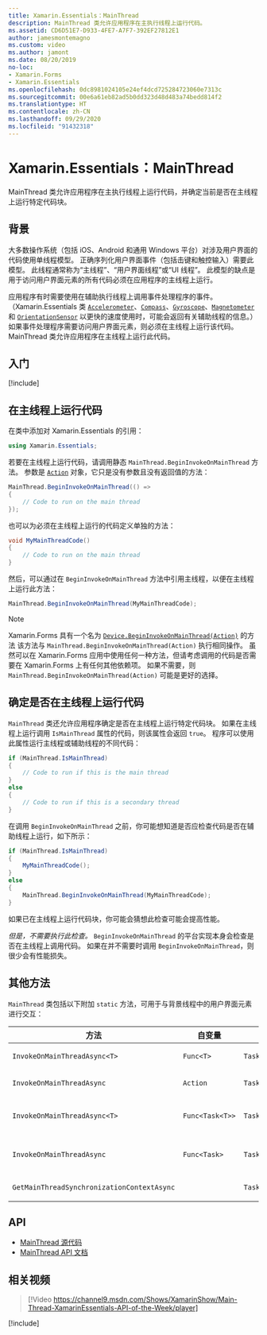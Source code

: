 ```yaml
---
title: Xamarin.Essentials：MainThread
description: MainThread 类允许应用程序在主执行线程上运行代码。
ms.assetid: CD6D51E7-D933-4FE7-A7F7-392EF27812E1
author: jamesmontemagno
ms.custom: video
ms.author: jamont
ms.date: 08/20/2019
no-loc:
- Xamarin.Forms
- Xamarin.Essentials
ms.openlocfilehash: 0dc8981024105e24ef4dcd725284723060e7313c
ms.sourcegitcommit: 00e6a61eb82ad5b0dd323d48d483a74bedd814f2
ms.translationtype: HT
ms.contentlocale: zh-CN
ms.lasthandoff: 09/29/2020
ms.locfileid: "91432318"
---
```

# <a name="no-locxamarinessentials-mainthread"></a>Xamarin.Essentials：MainThread

MainThread 类允许应用程序在主执行线程上运行代码，并确定当前是否在主线程上运行特定代码块。

## <a name="background"></a>背景

大多数操作系统（包括 iOS、Android 和通用 Windows 平台）对涉及用户界面的代码使用单线程模型。 正确序列化用户界面事件（包括击键和触控输入）需要此模型。 此线程通常称为“主线程”、“用户界面线程”或“UI 线程”。 此模型的缺点是用于访问用户界面元素的所有代码必须在应用程序的主线程上运行。

应用程序有时需要使用在辅助执行线程上调用事件处理程序的事件。 （Xamarin.Essentials 类 [`Accelerometer`](accelerometer.md)、[`Compass`](compass.md)、[`Gyroscope`](gyroscope.md)、[`Magnetometer`](magnetometer.md) 和 [`OrientationSensor`](orientation-sensor.md) 以更快的速度使用时，可能会返回有关辅助线程的信息。）如果事件处理程序需要访问用户界面元素，则必须在主线程上运行该代码。 MainThread 类允许应用程序在主线程上运行此代码。

## <a name="get-started"></a>入门

[!include[](~/essentials/includes/get-started.md)]

## <a name="running-code-on-the-main-thread"></a>在主线程上运行代码

在类中添加对 Xamarin.Essentials 的引用：

```csharp
using Xamarin.Essentials;
```

若要在主线程上运行代码，请调用静态 `MainThread.BeginInvokeOnMainThread` 方法。 参数是 [`Action`](xref:System.Action) 对象，它只是没有参数且没有返回值的方法：

```csharp
MainThread.BeginInvokeOnMainThread(() =>
{
    // Code to run on the main thread
});
```

也可以为必须在主线程上运行的代码定义单独的方法：

```csharp
void MyMainThreadCode()
{
    // Code to run on the main thread
}
```

然后，可以通过在 `BeginInvokeOnMainThread` 方法中引用主线程，以便在主线程上运行此方法：

```csharp
MainThread.BeginInvokeOnMainThread(MyMainThreadCode);
```

> [!NOTE]
> Xamarin.Forms 具有一个名为 [`Device.BeginInvokeOnMainThread(Action)`](/dotnet/api/xamarin.forms.device.begininvokeonmainthread) 的方法
> 该方法与 `MainThread.BeginInvokeOnMainThread(Action)` 执行相同操作。
> 虽然可以在 Xamarin.Forms 应用中使用任何一种方法，但请考虑调用的代码是否需要在 Xamarin.Forms 上有任何其他依赖项。 如果不需要，则 `MainThread.BeginInvokeOnMainThread(Action)` 可能是更好的选择。

## <a name="determining-if-code-is-running-on-the-main-thread"></a>确定是否在主线程上运行代码

`MainThread` 类还允许应用程序确定是否在主线程上运行特定代码块。 如果在主线程上运行调用 `IsMainThread` 属性的代码，则该属性会返回 `true`。 程序可以使用此属性运行主线程或辅助线程的不同代码：

```csharp
if (MainThread.IsMainThread)
{
    // Code to run if this is the main thread
}
else
{
    // Code to run if this is a secondary thread
}
```

在调用 `BeginInvokeOnMainThread` 之前，你可能想知道是否应检查代码是否在辅助线程上运行，如下所示：

```csharp
if (MainThread.IsMainThread)
{
    MyMainThreadCode();
}
else
{
    MainThread.BeginInvokeOnMainThread(MyMainThreadCode);
}
```

如果已在主线程上运行代码块，你可能会猜想此检查可能会提高性能。

_但是，不需要执行此检查。_ `BeginInvokeOnMainThread` 的平台实现本身会检查是否在主线程上调用代码。 如果在并不需要时调用 `BeginInvokeOnMainThread`，则很少会有性能损失。

## <a name="additional-methods"></a>其他方法

`MainThread` 类包括以下附加 `static` 方法，可用于与背景线程中的用户界面元素进行交互：

| 方法 | 自变量 | 返回 | 目标 |
|---|---|---|---|
| `InvokeOnMainThreadAsync<T>` | `Func<T>` | `Task<T>` | 在主线程上调用 `Func<T>`，并等待其完成。 |
| `InvokeOnMainThreadAsync` | `Action` | `Task` | 在主线程上调用 `Action`，并等待其完成。 |
| `InvokeOnMainThreadAsync<T>`| `Func<Task<T>>` | `Task<T>` | 在主线程上调用 `Func<Task<T>>`，并等待其完成。 |
| `InvokeOnMainThreadAsync` | `Func<Task>` | `Task` | 在主线程上调用 `Func<Task>`，并等待其完成。 |
| `GetMainThreadSynchronizationContextAsync` | | `Task<SynchronizationContext>` | 返回主线程的 `SynchronizationContext`。 |

## <a name="api"></a>API

- [MainThread 源代码](https://github.com/xamarin/Essentials/tree/main/Xamarin.Essentials/MainThread)
- [MainThread API 文档](xref:Xamarin.Essentials.MainThread)

## <a name="related-video"></a>相关视频

> [!Video https://channel9.msdn.com/Shows/XamarinShow/Main-Thread-XamarinEssentials-API-of-the-Week/player]

[!include[](~/essentials/includes/xamarin-show-essentials.md)]